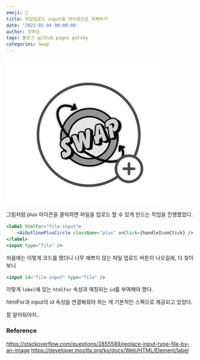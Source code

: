 ```yaml
---
emoji: 🔮
title: 파일업로드 input을 아이콘으로 대체하기
date: '2023-01-04 00:00:00'
author: 정하승
tags: 블로그 github-pages gatsby
categories: Swap
---
```


<img src='../../assets/swap.png' />
<br/>

그림처럼 plus 아이콘을 클릭하면 파일을 업로드 할 수 있게 만드는 작업을 진행했었다.

```jsx
<label htmlFor="file-input">
    <AiOutlinePlusCircle className="plus" onClick={handleIconClick} />
</label>
<input type="file" />
```

처음에는 이렇게 코드를 짰더니 너무 예쁘지 않는 파일 업로드 버튼이 나오길래, 더 찾아보니

```jsx
<input id="file-input" type="file" />
```

이렇게 `label`에 있는 `htmlFor` 속성과 매칭되는 `id`를 부여해야 했다.

htmlFor과 input의 id 속성을 연결해줘야 하는 게 기본적인 스펙으로 제공되고 있었다.

잘 알아둬야지..

### Reference

https://stackoverflow.com/questions/2855589/replace-input-type-file-by-an-image
https://developer.mozilla.org/ko/docs/Web/HTML/Element/label
